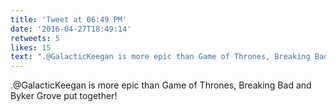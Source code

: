 ```yaml
---
title: 'Tweet at 06:49 PM'
date: '2016-04-27T18:49:14'
retweets: 5
likes: 15
text: ".@GalacticKeegan is more epic than Game of Thrones, Breaking Bad and Byker Grove put together!"
---
```

.@GalacticKeegan is more epic than Game of Thrones, Breaking Bad and Byker Grove put together!